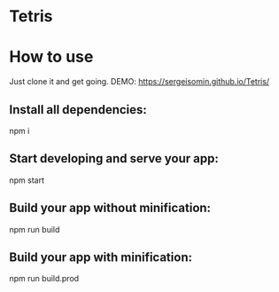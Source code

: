 # Tetris

# How to use

Just clone it and get going.
DEMO: https://sergeisomin.github.io/Tetris/

## Install all dependencies:

npm i

## Start developing and serve your app:

npm start

## Build your app without minification:

npm run build

## Build your app with minification:

npm run build.prod
